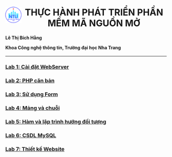 <h1><img style="float: left" src="NTU_logo.png" width="50" height="50"><center> THỰC HÀNH PHÁT TRIỂN PHẦN MỀM MÃ NGUỒN MỞ</center>
</h1>

<h4>
Lê Thị Bích Hằng

Khoa Công nghệ thông tin, Trường đại học Nha Trang
</h4>

------------------

### [Lab 1: Cài đặt WebServer](https://github.com/ltbhang/PHP/tree/main/Lab1_WebServerInstallation)
### [Lab 2: PHP căn bản](https://github.com/ltbhang/PHP/tree/main/Lab2_BasicPHP)
### [Lab 3: Sử dụng Form](https://github.com/ltbhang/PHP/tree/main/Lab3_UsingForm)
### [Lab 4: Mảng và chuỗi](https://github.com/ltbhang/PHP/tree/main/Lab3_ArrayAndString)
### [Lab 5: Hàm và lập trình hướng đối tượng]()
### [Lab 6: CSDL MySQL]()
### [Lab 7: Thiết kế Website]()
